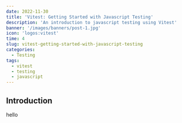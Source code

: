 ```yaml
---
date: 2022-11-30
title: 'Vitest: Getting Started with Javascript Testing'
description: 'An introduction to javascript testing using Vitest'
banner: '/images/banners/post-1.jpg'
icon: 'logos:vitest'
time: 4
slug: vitest-getting-started-with-javascript-testing
categories:
  - Testing
tags:
  - vitest
  - testing
  - javascript
---
```


## Introduction

hello